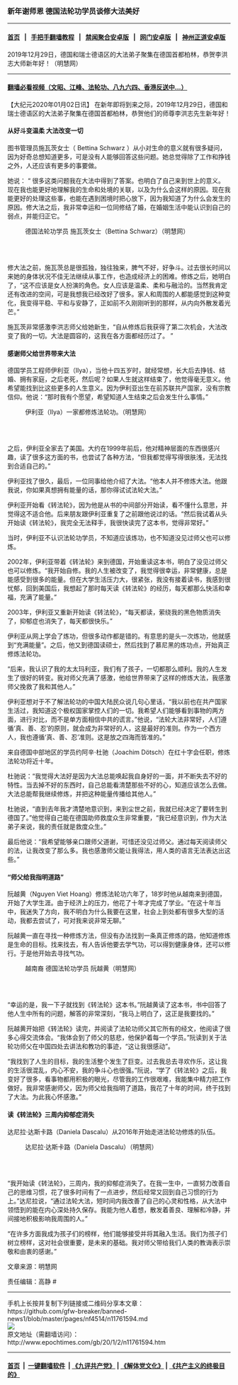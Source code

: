 ### 新年谢师恩 德国法轮功学员谈修大法美好
------------------------

#### [首页](https://github.com/gfw-breaker/banned-news1/blob/master/README.md) &nbsp;&nbsp;|&nbsp;&nbsp; [手把手翻墙教程](https://github.com/gfw-breaker/guides/wiki) &nbsp;&nbsp;|&nbsp;&nbsp; [禁闻聚合安卓版](https://github.com/gfw-breaker/bn-android) &nbsp;&nbsp;|&nbsp;&nbsp; [网门安卓版](https://github.com/oGate2/oGate) &nbsp;&nbsp;|&nbsp;&nbsp; [神州正道安卓版](https://github.com/SzzdOgate/update) 



<div><img alt="" class="aligncenter wp-post-image" src="http://i.epochtimes.com/assets/uploads/2020/01/2019-12-31-german-practitioners-thanks-shifu_01-600x400.jpg"/>
<div class="red16 caption">
 2019年12月29日，德国和瑞士德语区的大法弟子聚集在德国首都柏林，恭贺李洪志大师新年好！（明慧网）
</div>
</div><hr/>

#### [翻墙必看视频（文昭、江峰、法轮功、八九六四、香港反送中...）](https://github.com/gfw-breaker/banned-news1/blob/master/pages/link3.md)

<div><p>
 【大纪元2020年01月02日讯】
 <span class="s1">
  在新年即将到来之际，2019年12月29日，德国和瑞士德语区的大法弟子聚集在德国首都柏林，恭贺他们的师尊李洪志先生新年好！
 </span>
</p>
<h4 class="p3">
 从好斗变温柔 大法改变一切
</h4>
<p class="p4">
 <span class="s1">
  图书管理员施瓦茨女士（
 </span>
 <span class="s2">
  Bettina Schwarz
 </span>
 <span class="s1">
  ）从小对生命的意义就有很多疑问，因为好奇总想知道更多，可是没有人能够回答这些问题。她总觉得除了工作和挣钱之外，人还应该有更多的事要做。
 </span>
</p>
<p class="p4">
 <span class="s1">
  她说：
 </span>
 <span class="s2">
  “
 </span>
 <span class="s1">
  很多这类问题我在大法中得到了答案。也明白了自己来到世上的意义。现在我也能更好地理解我的生命和处境的关联，以及为什么会这样的原因。现在我能更好的处理这些事，也能在遇到困境时把心放下，因为我知道了为什么会发生的原因。修大法之后，我非常幸运和一位同修结了婚，在婚姻生活中能认识到自己的弱点，并能归正它。
 </span>
 <span class="s2">
  ”
 </span>
</p>
<figure class="wp-caption aligncenter" id="attachment_11761778" style="width: 500px">
 <ok href="http://i.epochtimes.com/assets/uploads/2020/01/2019-12-31-german-practitioners-thanks-shifu_03-ss-1.jpg">
  <img alt="" class="size-full wp-image-11761778" src="http://i.epochtimes.com/assets/uploads/2020/01/2019-12-31-german-practitioners-thanks-shifu_03-ss-1.jpg"/>
 </ok>
 <br/><figcaption class="wp-caption-text">
  <ok href="http://www.epochtimes.com/gb/tag/%E5%BE%B7%E5%9B%BD%E6%B3%95%E8%BD%AE%E5%8A%9F%E5%AD%A6%E5%91%98.html">
   德国法轮功学员
  </ok>
  施瓦茨女士（Bettina Schwarz）（明慧网）
 </figcaption><br/>
</figure><br/>
<p class="p4">
 <span class="s1">
  修大法之前，施瓦茨总是很孤独，独往独来，脾气不好，好争斗。过去很长时间以来她的身体状况不佳无法继续从事工作，也造成经济上的困难。修炼之后，她明白了，“这不应该是女人扮演的角色。女人应该是温柔、柔和与融洽的。当然我肯定还有改进的空间，可是我想我已经改好了很多。家人和周围的人都能感觉到这种变化，我变得平稳、平和与安静了，正如前不久刚刚听到的那样，从内向外散发着光芒。”
 </span>
</p>
<p class="p4">
 <span class="s1">
  施瓦茨非常感激李洪志师父给她新生，“自从修炼后我获得了第二次机会，大法改变了我的一切。大法是圆容的，这我在各方面都经历过了。
 </span>
 <span class="s2">
  ”
 </span>
</p>
<h4 class="p4">
 <span class="s1">
  <b>
   感谢师父给世界带来大法
  </b>
 </span>
</h4>
<p class="p3">
 <span class="s1">
  德国学员工程师伊利亚（Ilya），当他十四五岁时，就经常想，长大后去挣钱、结婚、拥有家庭，之后老死，然后呢？如果人生就这样结束了，他觉得毫无意义。他希望能找到比这些更多的人生意义。因为伊利亚出生在前苏联共产国家，没有宗教信仰。他说：“那时我有个愿望，希望知道人生结束之后会发生什么事情。”
 </span>
</p>
<figure class="wp-caption aligncenter" id="attachment_11761780" style="width: 500px">
 <ok href="http://i.epochtimes.com/assets/uploads/2020/01/2019-12-31-german-practitioners-thanks-shifu_04-ss.jpg">
  <img alt="" class="size-full wp-image-11761780" src="http://i.epochtimes.com/assets/uploads/2020/01/2019-12-31-german-practitioners-thanks-shifu_04-ss.jpg"/>
 </ok>
 <br/><figcaption class="wp-caption-text">
  伊利亚（Ilya）一家都修炼法轮功。（明慧网）
 </figcaption><br/>
</figure><br/>
<p class="p3">
 <span class="s1">
  之后，伊利亚全家去了美国。大约在1999年前后，他对精神层面的东西很感兴趣，读了很多这方面的书，也尝试了各种方法，“但我都觉得写得很肤浅，无法找到合适自己的。”
 </span>
</p>
<p class="p3">
 <span class="s1">
  伊利亚找了很久，最后，一位同事给他介绍了大法。“他本人并不修炼大法。他跟我说，你如果真想拥有能量的话，那你得试试法轮大法。”
 </span>
</p>
<p class="p3">
 <span class="s1">
  伊利亚开始看《转法轮》，因为他是从书的中间部分开始读，看不懂什么意思，并觉得这不适合他。后来朋友跟伊利亚重复了之前跟他说过的话。“然后我试着从头开始读《转法轮》，我完全无法释手，我很快读完了这本书，觉得非常好。”
 </span>
</p>
<p class="p3">
 <span class="s1">
  当时，伊利亚不认识法轮功学员，不知道应该炼功，也不知道没见过师父也可以修炼。
 </span>
</p>
<p class="p3">
 <span class="s1">
  2002年，伊利亚带着《转法轮》来到德国，开始重读这本书，明白了没见过师父也可以修炼。“我开始自修。我的人生被改变了，我觉得很幸运，非常健康，总是能感受到很多的能量。但在大学生活压力大，很紧张，我没有接着读书，我感到很忧郁，回到美国后，我想起了那时每天读《转法轮》的经历，每天都那么快活和幸福，充满了能量。”
 </span>
</p>
<p class="p3">
 <span class="s1">
  2003年，伊利亚又重新开始读《转法轮》，“每天都读，萦绕我的黑色物质消失了，抑郁症也消失了，每天都很快乐。”
 </span>
</p>
<p class="p3">
 <span class="s1">
  伊利亚从网上学会了炼功，但很多动作都是错的。有意思的是头一次炼功，他就感到“充满能量”。之后，他又到德国读硕士，然后找到了慕尼黑的炼功点，开始真正修炼法轮功。
 </span>
</p>
<p class="p3">
 <span class="s1">
  “后来，我认识了我的太太玛利亚，我们有了孩子，一切都那么顺利。我的人生发生了很好的转变。我对师父充满了感激，他给世界带来了这样的修炼大法，我感激师父挽救了我和其他人。”
 </span>
</p>
<p class="p3">
 <span class="s1">
  伊利亚想对于不了解法轮功的中国大陆民众说几句心里话，“我以前也在共产国家生活过，我知道这个极权国家掌控人们的一切。我希望人们能够看到事物的两方面，进行对比，而不是单方面相信中共的谎言。”他说，“法轮大法非常好，人们遵循‘真、善、忍’的原则，就会成为非常好的人，这是最好的准则。作为一个西方人，我也遵循‘真、善、忍’准则。这是放之四海而皆准的。”
 </span>
</p>
<p class="p3">
 <span class="s1">
  来自德国中部地区的学员约阿辛·杜驰（Joachim Dötsch）在红十字会任职，修炼法轮功将近十年。
 </span>
</p>
<p class="p3">
 <span class="s1">
  杜驰说：“我觉得大法好是因为大法总能唤起我自身好的一面，并不断失去不好的特性。当去掉不好的东西时，自己总能看清楚那些不好的心，知道应该怎么去做。大法总能帮我继续修炼，并把这种能量传播给其他人。”
 </span>
</p>
<p class="p3">
 <span class="s1">
  杜驰说，“直到去年我才清楚地意识到，来到尘世之前，我就已经决定了要转生到德国了。”他觉得自己能在德国助师救度众生非常重要，“我已经意识到，作为大法弟子来说，我的责任就是救度众生。”
 </span>
</p>
<p class="p3">
 <span class="s1">
  最后他说：“我希望能够亲口跟师父道谢，可惜还没见过师父。通过每天阅读师父的法，让我改变了那么多。我也感激师父能让我得法，用人类的语言无法表达出这些。”
 </span>
</p>
<h4 class="p3">
 <span class="s1">
  <b>
   “师父给我指明道路”
  </b>
 </span>
</h4>
<p class="p3">
 <span class="s1">
  阮越黄（Nguyen Viet Hoang）修炼法轮功六年了，18岁时他从越南来到德国，开始了大学生涯。由于经济上的压力，他花了十年才完成了学业。“在这十年当中，我迷失了方向，我不明白为什么我要在这里，社会上到处都有很多大型的活动，我都去尝试了，可对我来说非常无聊。”
 </span>
</p>
<p class="p3">
 <span class="s1">
  阮越黄一直在寻找一种修炼方法，但没有办法找到一条真正修炼的路，他知道修炼是生命的目标。找来找去，有人告诉他要去学气功，可以得到健康身体，还可以修行。于是他开始去寻找气功。
 </span>
</p>
<figure class="wp-caption aligncenter" id="attachment_11761786" style="width: 500px">
 <ok href="http://i.epochtimes.com/assets/uploads/2020/01/2019-12-31-german-practitioners-thanks-shifu_05-ss.jpg">
  <img alt="" class="size-full wp-image-11761786" src="http://i.epochtimes.com/assets/uploads/2020/01/2019-12-31-german-practitioners-thanks-shifu_05-ss.jpg"/>
 </ok>
 <br/><figcaption class="wp-caption-text">
  越南裔
  <ok href="http://www.epochtimes.com/gb/tag/%E5%BE%B7%E5%9B%BD%E6%B3%95%E8%BD%AE%E5%8A%9F%E5%AD%A6%E5%91%98.html">
   德国法轮功学员
  </ok>
  阮越黄（明慧网）
 </figcaption><br/>
</figure><br/>
<p class="p3">
 <span class="s1">
  “幸运的是，我一下子就找到《转法轮》这本书。”阮越黄读了这本书，书中回答了他人生中所有的问题，解答的非常深刻，“我马上明白了，这正是我要找的。”
 </span>
</p>
<p class="p3">
 <span class="s1">
  阮越黄开始把《转法轮》读完，并阅读了法轮功师父其它所有的经文，他阅读了很多心得交流体会。“我体会到了师父的慈悲，他保护着每一个学员。”阮读到关于法轮功师父在中国四处去讲法和教功的事迹，“这让我很感动”。
 </span>
</p>
<p class="p3">
 <span class="s1">
  “我找到了人生的目标，我的生活整个发生了巨变。过去我总去寻欢作乐，这让我的生活很混乱，内心不安，我的争斗心也很强。”阮说，“学了《转法轮》之后，我变好了很多，看事物都用积极的眼光，尽管我的工作很艰难，我能集中精力把工作做好。我非常感谢师父，因为师父给我指明了道路，我花了十年的时间，终于找到了大法。为此我心怀感激。”
 </span>
</p>
<h4 class="p3">
 <span class="s1">
  <b>
   读《转法轮》三周内抑郁症消失
  </b>
 </span>
</h4>
<p class="p3">
 <span class="s1">
  达尼拉·达斯卡路（Daniela Dascalu）从2016年开始走进法轮功修炼的队伍。
 </span>
</p>
<figure class="wp-caption aligncenter" id="attachment_11761790" style="width: 500px">
 <ok href="http://i.epochtimes.com/assets/uploads/2020/01/2019-12-31-german-practitioners-thanks-shifu_06-ss.jpg">
  <img alt="" class="size-full wp-image-11761790" src="http://i.epochtimes.com/assets/uploads/2020/01/2019-12-31-german-practitioners-thanks-shifu_06-ss.jpg"/>
 </ok>
 <br/><figcaption class="wp-caption-text">
  达尼拉·达斯卡路（Daniela Dascalu）（明慧网）
 </figcaption><br/>
</figure><br/>
<p class="p3">
 <span class="s1">
  “我开始读《转法轮》，三周内，我的抑郁症消失了。在我一生中，一直努力改善自己的思维习惯，花了很多时间有了一点进步，然后经常又回到自己习惯的行为上。”达尼拉说，“通过法轮大法，短时间内我改善了自己的心灵和性格，从大法中领悟到的能在内心深处持久保存。我能为他人着想，散发着善良、理解和冷静，并间接地积极影响我周围的人。”
 </span>
</p>
<p class="p3">
 <span class="s1">
  “在许多方面我成为孩子们的榜样，他们能够接受并将其融入生活。我们为孩子们树立榜样，这对社会很重要，是未来的基础。我对师父带给我们人类的教诲表示崇敬和由衷的感谢。”
 </span>
</p>
<p class="p3">
 文章来源：明慧网
</p>
<p class="p3">
 责任编辑：高静 #
</p>
</div>
<hr/>
手机上长按并复制下列链接或二维码分享本文章：<br/>
https://github.com/gfw-breaker/banned-news1/blob/master/pages/nf4514/n11761594.md <br/>
<a href='https://github.com/gfw-breaker/banned-news1/blob/master/pages/nf4514/n11761594.md'><img src='https://github.com/gfw-breaker/banned-news1/blob/master/pages/nf4514/n11761594.md.png'/></a> <br/>
原文地址（需翻墙访问）：http://www.epochtimes.com/gb/20/1/2/n11761594.htm


------------------------
#### [首页](https://github.com/gfw-breaker/banned-news1/blob/master/README.md) &nbsp;|&nbsp; [一键翻墙软件](https://github.com/gfw-breaker/nogfw/blob/master/README.md) &nbsp;| [《九评共产党》](https://github.com/gfw-breaker/9ping.md/blob/master/README.md#九评之一评共产党是什么) | [《解体党文化》](https://github.com/gfw-breaker/jtdwh.md/blob/master/README.md) | [《共产主义的终极目的》](https://github.com/gfw-breaker/gczydzjmd.md/blob/master/README.md)


<img src='http://gfw-breaker.win/banned-news/pages/nf4514/n11761594.md' width='0px' height='0px'/>